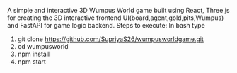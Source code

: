 A simple and interactive 3D Wumpus World game built using React, Three.js for creating the 3D interactive frontend UI(board,agent,gold,pits,Wumpus) and FastAPI for game logic backend.
Steps to execute:
In bash type
   1. git clone https://github.com/SupriyaS26/wumpusworldgame.git
   2. cd wumpusworld
   3. npm install
   4. npm start
